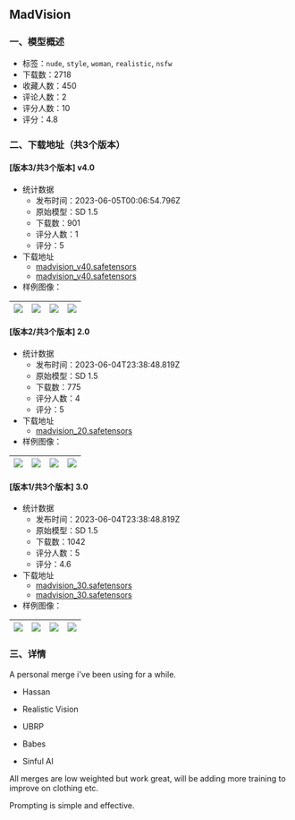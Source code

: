## MadVision 
### 一、模型概述

- 标签：`nude`, `style`, `woman`, `realistic`, `nsfw`
- 下载数：2718
- 收藏人数：450
- 评论人数：2
- 评分人数：10
- 评分：4.8

### 二、下载地址（共3个版本）

#### [版本3/共3个版本] v4.0

- 统计数据
  - 发布时间：2023-06-05T00:06:54.796Z
  - 原始模型：SD 1.5
  - 下载数：901
  - 评分人数：1
  - 评分：5
- 下载地址
  - [madvision_v40.safetensors](https://civitai.com/api/download/models/89421?type=Model&format=SafeTensor&size=full&fp=fp32)
  - [madvision_v40.safetensors](https://civitai.com/api/download/models/89421)
- 样例图像：

| <img src="https://image.civitai.com/xG1nkqKTMzGDvpLrqFT7WA/f9e7a96c-e56b-4dde-b48d-42aad2596386/width=450/1033751.jpeg" /> | <img src="https://image.civitai.com/xG1nkqKTMzGDvpLrqFT7WA/e694fd37-65b5-46c8-811e-14e895fb6695/width=450/1033754.jpeg" /> | <img src="https://image.civitai.com/xG1nkqKTMzGDvpLrqFT7WA/0fa6dc8a-031e-4a69-a2ac-6e732c23e20a/width=450/1033755.jpeg" /> | <img src="https://image.civitai.com/xG1nkqKTMzGDvpLrqFT7WA/487746a8-c43b-4fdc-9267-aaf4316b01e6/width=450/1033752.jpeg" /> |
| ---- | ---- | ---- | ---- |

#### [版本2/共3个版本] 2.0

- 统计数据
  - 发布时间：2023-06-04T23:38:48.819Z
  - 原始模型：SD 1.5
  - 下载数：775
  - 评分人数：4
  - 评分：5
- 下载地址
  - [madvision_20.safetensors](https://civitai.com/api/download/models/29152)
- 样例图像：

| <img src="https://image.civitai.com/xG1nkqKTMzGDvpLrqFT7WA/7843e734-4132-415e-e222-d6d6cf493700/width=450/329271.jpeg" /> | <img src="https://image.civitai.com/xG1nkqKTMzGDvpLrqFT7WA/6ad30818-148d-45e4-2055-9fedaf43f100/width=450/329276.jpeg" /> | <img src="https://image.civitai.com/xG1nkqKTMzGDvpLrqFT7WA/765a4cfc-764b-4a52-6bfc-b97b6b843200/width=450/329275.jpeg" /> | <img src="https://image.civitai.com/xG1nkqKTMzGDvpLrqFT7WA/42a56062-3eb8-4093-cac8-fb1b7a3c4800/width=450/329274.jpeg" /> |
| ---- | ---- | ---- | ---- |

#### [版本1/共3个版本] 3.0

- 统计数据
  - 发布时间：2023-06-04T23:38:48.819Z
  - 原始模型：SD 1.5
  - 下载数：1042
  - 评分人数：5
  - 评分：4.6
- 下载地址
  - [madvision_30.safetensors](https://civitai.com/api/download/models/44105?type=Model&format=SafeTensor&size=full&fp=fp16)
  - [madvision_30.safetensors](https://civitai.com/api/download/models/44105)
- 样例图像：

| <img src="https://image.civitai.com/xG1nkqKTMzGDvpLrqFT7WA/05902542-794c-4833-5782-9899d67d9600/width=450/481575.jpeg" /> | <img src="https://image.civitai.com/xG1nkqKTMzGDvpLrqFT7WA/8b1c4737-a10f-420f-f9f3-cb242046f400/width=450/481577.jpeg" /> | <img src="https://image.civitai.com/xG1nkqKTMzGDvpLrqFT7WA/7d706560-0099-425a-c712-b866e009b200/width=450/481586.jpeg" /> | <img src="https://image.civitai.com/xG1nkqKTMzGDvpLrqFT7WA/f67d825e-105e-4756-ea36-47d0a5092d00/width=450/481587.jpeg" /> |
| ---- | ---- | ---- | ---- |


### 三、详情
<p>A personal merge i've been using for a while.</p><p></p><ul><li><p>Hassan</p></li><li><p>Realistic Vision</p></li><li><p>UBRP</p></li><li><p>Babes</p></li><li><p>Sinful AI</p></li></ul><p></p><p>All merges are low weighted but work great, will be adding more training to improve on clothing etc.</p><p></p><p>Prompting is simple and effective.</p>